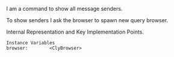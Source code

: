 I am a command to show all message senders.

To show senders I ask the browser to spawn new query browser.

Internal Representation and Key Implementation Points.

    Instance Variables
	browser:		<ClyBrowser>